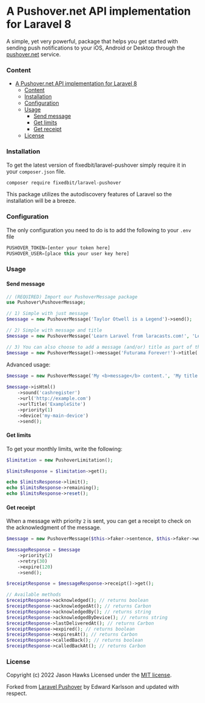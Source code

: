 # A Pushover.net API implementation for Laravel 8

A simple, yet very powerful, package that helps you get started with sending push notifications to your iOS, Android or Desktop through the [pushover.net](https://pushover.net/) service.

### Content
- [A Pushover.net API implementation for Laravel 8](#a-pushovernet-api-implementation-for-laravel-8)
    - [Content](#content)
    - [Installation](#installation)
    - [Configuration](#configuration)
    - [Usage](#usage)
      - [Send message](#send-message)
      - [Get limits](#get-limits)
      - [Get receipt](#get-receipt)
    - [License](#license)

### Installation
To get the latest version of fixedbit/laravel-pushover simply require it in your `composer.json` file.

```bash
composer require fixedbit/laravel-pushover
```

This package utilizes the autodiscovery features of Laravel so the installation will be a breeze.

### Configuration
The only configuration you need to do is to add the following to your `.env` file

```js
PUSHOVER_TOKEN=[enter your token here]
PUSHOVER_USER=[place this your user key here]
```

### Usage
#### Send message
```php
// (REQUIRED) Import our PushoverMessage package
use Pushover\PushoverMessage;

// 1) Simple with just message
$message = new PushoverMessage('Taylor Otwell is a Legend')->send();

// 2) Simple with message and title
$message = new PushoverMessage('Learn Laravel from laracasts.com!', 'Learn Laravel')->send();

// 3) You can also choose to add a message (and/or) title as part of the chain
$message = new PushoverMessage()->message('Futurama Forever!')->title('Best TV Show')->send();
```

Advanced usage:
```php
$message = new PushoverMessage('My <b>message</b> content.', 'My title!');
        
$message->isHtml()
    ->sound('cashregister')
    ->url('http://example.com')
    ->urlTitle('ExampleSite')
    ->priority(1)
    ->device('my-main-device')
    ->send();
```

#### Get limits
To get your monthly limits, write the following:
```php
$limitation = new PushoverLimitation();

$limitsResponse = $limitation->get();

echo $limitsResponse->limit();
echo $limitsResponse->remaining();
echo $limitsResponse->reset();
```

#### Get receipt
When a message with priority `2` is sent, you can get a receipt to check on the acknowledgment of the message.

```php
$message = new PushoverMessage($this->faker->sentence, $this->faker->word);

$messageResponse = $message
    ->priority(2)
    ->retry(30)
    ->expire(120)
    ->send();

$receiptResponse = $messageResponse->receipt()->get();

// Available methods
$receiptResponse->acknowledged(); // returns boolean
$receiptResponse->acknowledgedAt(); // returns Carbon
$receiptResponse->acknowledgedBy(); // returns string
$receiptResponse->acknowledgedByDevice(); // returns string
$receiptResponse->lastDeliveredAt(); // returns Carbon
$receiptResponse->expired(); // returns boolean
$receiptResponse->expiresAt(); // returns Carbon
$receiptResponse->calledBack(); // returns boolean
$receiptResponse->calledBackAt(); // returns Carbon
```

### License

Copyright (c) 2022 Jason Hawks Licensed under the [MIT license](https://github.com/fixedbit/laravel-pushover/blob/master/LICENSE).

Forked from [Laravel Pushover](https://github.com/edwardkarlsson/laravel-pushover) by Edward Karlsson and updated with respect.